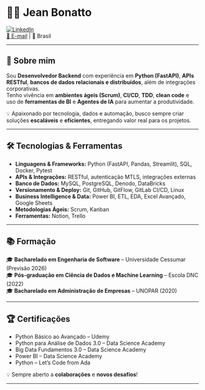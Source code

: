 # 👨‍💻 Jean Bonatto

[![LinkedIn](https://img.shields.io/badge/LinkedIn-blue?logo=linkedin&logoColor=white)](https://linkedin.com/in/jeanbonatto/)  
[📧 E-mail](mailto:jb.bonatto@outlook.com) | 📍 Brasil  

---

## 🚀 Sobre mim  
Sou **Desenvolvedor Backend** com experiência em **Python (FastAPI)**, **APIs RESTful**, **bancos de dados relacionais e distribuídos**, além de integrações corporativas.  
Tenho vivência em **ambientes ágeis (Scrum)**, **CI/CD**, **TDD**, **clean code** e uso de **ferramentas de BI** e **Agentes de IA** para aumentar a produtividade.  

💡 Apaixonado por tecnologia, dados e automação, busco sempre criar soluções **escaláveis** e **eficientes**, entregando valor real para os projetos.  

---

## 🛠️ Tecnologias & Ferramentas  

- **Linguagens & Frameworks:** Python (FastAPI, Pandas, Streamlit), SQL, Docker, Pytest
- **APIs & Integrações:** RESTful, autenticação MTLS, integrações externas  
- **Banco de Dados:** MySQL, PostgreSQL, Denodo, DataBricks  
- **Versionamento & Deploy:** Git, GitHub, GitFlow, GitLab CI/CD, Linux  
- **Business Intelligence & Data:** Power BI, ETL, EDA, Excel Avançado, Google Sheets  
- **Metodologias Ágeis:** Scrum, Kanban
- **Ferramentas:** Notion, Trello  

---

## 📚 Formação  

🎓 **Bacharelado em Engenharia de Software** – Universidade Cessumar (Previsão 2026)  
🎓 **Pós-graduação em Ciência de Dados e Machine Learning** – Escola DNC (2022)  
🎓 **Bacharelado em Administração de Empresas** – UNOPAR (2020)  

---

## 🏆 Certificações  

- Python Básico ao Avançado – Udemy  
- Python para Análise de Dados 3.0 – Data Science Academy  
- Big Data Fundamentos 3.0 – Data Science Academy  
- Power BI – Data Science Academy  
- Python – Let’s Code from Ada  


💡 Sempre aberto a **colaborações** e **novos desafios**!  

---

